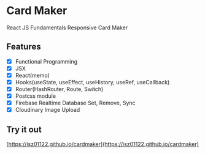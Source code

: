 # Card Maker

React JS Fundamentals Responsive Card Maker

## Features

- [x] Functional Programming
- [x] JSX
- [x] React(memo)
- [x] Hooks(useState, useEffect, useHistory, useRef, useCallback)
- [x] Router(HashRouter, Route, Switch)
- [x] Postcss module
- [x] Firebase Realtime Database Set, Remove, Sync
- [x] Cloudinary Image Upload

## Try it out

[https://isz01122.github.io/cardmaker](https://isz01122.github.io/cardmaker)
